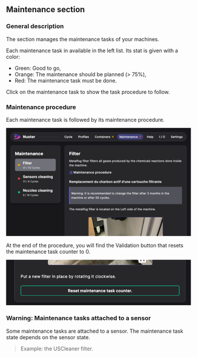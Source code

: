 ## Maintenance section

### General description

The section manages the maintenance tasks of your machines.

Each maintenance task in available in the left list. Its stat is given with a color:

- Green: Good to go,
- Orange: The maintenance should be planned (> 75%),
- Red: The maintenance task must be done.

Click on the maintenance task to show the task procedure to follow.

### Maintenance procedure

Each maintenance task is followed by its maintenance procedure.

![Maintenance Tasks](component_maintenances.png)

At the end of the procedure, you will find the Validation button that resets the maintenance task counter to 0.

![Clear maintenance task](maintenances_clear.png)

### Warning: Maintenance tasks attached to a sensor

Some maintenance tasks are attached to a sensor.
The maintenance task state depends on the sensor state.

> Example: the USCleaner filter.
